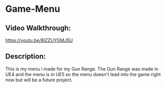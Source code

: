 # Game-Menu

## Video Walkthrough: ##
https://youtu.be/8IZZUYGMJ5U

## Description: ##
This is my menu i made for my Gun Range. The Gun Range was made in UE4 and the menu is in UE5 so the menu doesn't lead into the game right now but will be a future project. 
